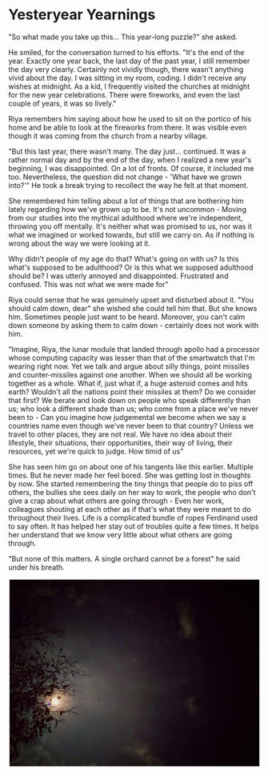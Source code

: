 # Yesteryear Yearnings

"So what made you take up this… This year-long puzzle?" she asked.  

He smiled, for the conversation turned to his efforts. "It's the end of the year. Exactly one year back, the last day of the past year, I still remember the day very clearly. Certainly not vividly though, there wasn't anything vivid about the day. I was sitting in my room, coding. I didn't receive any wishes at midnight. As a kid, I frequently visited the churches at midnight for the new year celebrations. There were fireworks, and even the last couple of years, it was so lively."  

Riya remembers him saying about how he used to sit on the portico of his home and be able to look at the fireworks from there. It was visible even though it was coming from the church from a nearby village.  

"But this last year, there wasn't many. The day just… continued. It was a rather normal day and by the end of the day, when I realized a new year's beginning, I was disappointed. On a lot of fronts. Of course, it included me too. Nevertheless, the question did not change - 'What have we grown into?'" He took a break trying to recollect the way he felt at that moment.  

She remembered him telling about a lot of things that are bothering him lately regarding how we've grown up to be. It's not uncommon - Moving from our studies into the mythical adulthood where we're independent, throwing you off mentally. It's neither what was promised to us, nor was it what we imagined or worked towards, but still we carry on. As if nothing is wrong about the way we were looking at it.  


Why didn't people of my age do that? What's going on with us? Is this what's supposed to be adulthood? Or is this what we supposed adulthood should be? I was utterly annoyed and disappointed. Frustrated and confused. This was not what we were made for"  

Riya could sense that he was genuinely upset and disturbed about it. "You should calm down, dear" she wished she could tell him that. But she knows him. Sometimes people just want to be heard. Moreover, you can't calm down someone by asking them to calm down - certainly does not work with him.  

"Imagine, Riya, the lunar module that landed through apollo had a processor whose computing capacity was lesser than that of the smartwatch that I'm wearing right now. Yet we talk and argue about silly things, point missiles and counter-missiles against one another. When we should all be working together as a whole. What if, just what if, a huge asteroid comes and hits earth? Wouldn't all the nations point their missiles at them? Do we consider that first? We berate and look down on people who speak differently than us; who look a different shade than us; who come from a place we've never been to - Can you imagine how judgemental we become when we say a countries name even though we've never been to that country? Unless we travel to other places, they are not real. We have no idea about their lifestyle, their situations, their opportunities, their way of living, their resources, yet we're quick to judge. How timid of us"  

She has seen him go on about one of his tangents like this earlier. Multiple times. But he never made her feel bored. She was getting lost in thoughts by now. She started remembering the tiny things that people do to piss off others, the bullies she sees daily on her way to work, the people who don't give a crap about what others are going through - Even her work, colleagues shouting at each other as if that's what they were meant to do throughout their lives. Life is a complicated bundle of ropes Ferdinand used to say often. It has helped her stay out of troubles quite a few times. It helps her understand that we know very little about what others are going through.  

"But none of this matters. A single orchard cannot be a forest" he said under his breath.  

![night-moon](night-moon.jpg)  
